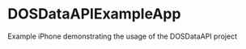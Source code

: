 DOSDataAPIExampleApp
====================

Example iPhone demonstrating the usage of the DOSDataAPI project
